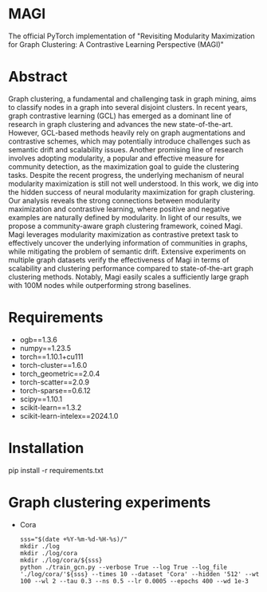 # MAGI
The official PyTorch implementation of "Revisiting Modularity Maximization for Graph Clustering: A Contrastive Learning Perspective (MAGI)"

# Abstract
Graph clustering, a fundamental and challenging task in graph mining, aims to classify nodes in a graph into several disjoint clusters. In recent years, graph contrastive learning (GCL) has emerged as a dominant line of research in graph clustering and advances the new state-of-the-art. However, GCL-based methods heavily rely on graph augmentations and contrastive schemes, which may potentially introduce challenges such as semantic drift and scalability issues. Another promising line of research involves adopting modularity, a popular and effective measure for community detection, as the maximization goal to guide the clustering tasks. Despite the recent progress, the underlying mechanism of neural modularity maximization is still not well understood. In this work, we dig into the hidden success of neural modularity maximization for graph clustering. Our analysis reveals the strong connections between modularity maximization and contrastive learning, where positive and negative examples are naturally defined by modularity. In light of our results, we propose a community-aware graph clustering framework, coined Magi. Magi leverages modularity maximization as contrastive pretext task to effectively uncover the underlying information of communities in graphs, while mitigating the problem of semantic drift. Extensive experiments on multiple graph datasets verify the effectiveness of Magi in terms of scalability and clustering performance compared to state-of-the-art graph clustering methods. Notably, Magi easily scales a sufficiently large graph with 100M nodes while outperforming strong baselines.

# Requirements
* ogb==1.3.6
* numpy==1.23.5
* torch==1.10.1+cu111
* torch-cluster==1.6.0
* torch_geometric==2.0.4 
* torch-scatter==2.0.9
* torch-sparse==0.6.12
* scipy==1.10.1
* scikit-learn==1.3.2 
* scikit-learn-intelex==2024.1.0

# Installation
pip install -r requirements.txt

# Graph clustering experiments

* Cora
  ```
  sss="$(date +%Y-%m-%d-%H-%s)/"
  mkdir ./log
  mkdir ./log/cora
  mkdir ./log/cora/${sss}
  python ./train_gcn.py --verbose True --log True --log_file './log/cora/'${sss} --times 10 --dataset 'Cora' --hidden '512' --wt 100 --wl 2 --tau 0.3 --ns 0.5 --lr 0.0005 --epochs 400 --wd 1e-3
  ```
